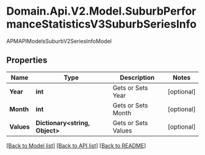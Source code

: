 # Domain.Api.V2.Model.SuburbPerformanceStatisticsV3SuburbSeriesInfo
APMAPIModelsSuburbV2SeriesInfoModel
## Properties

Name | Type | Description | Notes
------------ | ------------- | ------------- | -------------
**Year** | **int** | Gets or Sets Year | [optional] 
**Month** | **int** | Gets or Sets Month | [optional] 
**Values** | **Dictionary&lt;string, Object&gt;** | Gets or Sets Values | [optional] 

[[Back to Model list]](../README.md#documentation-for-models) [[Back to API list]](../README.md#documentation-for-api-endpoints) [[Back to README]](../README.md)

